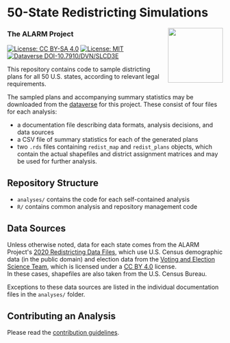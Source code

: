 # 50-State Redistricting Simulations

<img src="https://alarm-redist.github.io/assets/alarm_256_tr.png" align="right" height=128>

### The ALARM Project

[![License: CC BY-SA 4.0](https://img.shields.io/badge/Data%20License-CC%20BY--SA%204.0-lightgrey.svg)](https://creativecommons.org/licenses/by-sa/4.0/)
[![License: MIT](https://img.shields.io/badge/Software%20License-MIT-yellow.svg)](https://opensource.org/licenses/MIT)
[![Dataverse DOI-10.7910/DVN/SLCD3E](<https://img.shields.io/badge/Dataverse DOI-10.7910/DVN/SLCD3E-orange>)](https://doi.org/10.7910/DVN/SLCD3E)

This repository contains code to sample districting plans for all 50 U.S.
states, according to relevant legal requirements.

The sampled plans and accompanying summary statistics may be downloaded from
the [dataverse](https://dataverse.harvard.edu/dataset.xhtml?persistentId=doi%3A10.7910%2FDVN%2FSLCD3E)
for this project. These consist of four files for each analysis:
- a documentation file describing data formats, analysis decisions, and data sources
- a CSV file of summary statistics for each of the generated plans
- two `.rds` files containing `redist_map` and `redist_plans` objects, which
contain the actual shapefiles and district assignment matrices and may be used
for further analysis.

## Repository Structure

- `analyses/` contains the code for each self-contained analysis
- `R/` contains common analysis and repository management code

## Data Sources

Unless otherwise noted, data for each state comes from the ALARM Project's
[2020 Redistricting Data Files](https://alarm-redist.github.io/posts/2021-08-10-census-2020/),
which use U.S. Census demographic data (in the public domain) and election data 
from the [Voting and Election Science Team](https://dataverse.harvard.edu/dataverse/electionscience), 
which is licensed  under a [CC BY 4.0](https://creativecommons.org/licenses/by/4.0/) license.  
In these cases, shapefiles are also taken from the U.S. Census Bureau.

Exceptions to these data sources are listed in the individual documentation files 
in the `analyses/` folder.

## Contributing an Analysis
Please read the [contribution guidelines](https://github.com/alarm-redist/fifty-states/blob/main/CONTRIBUTING.md).
